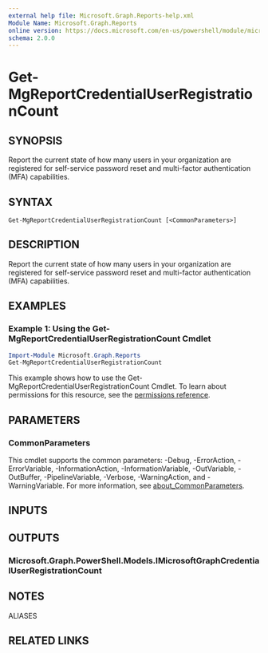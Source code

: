 ```yaml
---
external help file: Microsoft.Graph.Reports-help.xml
Module Name: Microsoft.Graph.Reports
online version: https://docs.microsoft.com/en-us/powershell/module/microsoft.graph.reports/get-mgreportcredentialuserregistrationcount
schema: 2.0.0
---
```


# Get-MgReportCredentialUserRegistrationCount

## SYNOPSIS
Report the current state of how many users in your organization are registered for self-service password reset and multi-factor authentication (MFA) capabilities.

## SYNTAX

```
Get-MgReportCredentialUserRegistrationCount [<CommonParameters>]
```

## DESCRIPTION
Report the current state of how many users in your organization are registered for self-service password reset and multi-factor authentication (MFA) capabilities.

## EXAMPLES

### Example 1: Using the Get-MgReportCredentialUserRegistrationCount Cmdlet
```powershell
Import-Module Microsoft.Graph.Reports
Get-MgReportCredentialUserRegistrationCount
```

This example shows how to use the Get-MgReportCredentialUserRegistrationCount Cmdlet.
To learn about permissions for this resource, see the [permissions reference](/graph/permissions-reference).

## PARAMETERS

### CommonParameters
This cmdlet supports the common parameters: -Debug, -ErrorAction, -ErrorVariable, -InformationAction, -InformationVariable, -OutVariable, -OutBuffer, -PipelineVariable, -Verbose, -WarningAction, and -WarningVariable. For more information, see [about_CommonParameters](http://go.microsoft.com/fwlink/?LinkID=113216).

## INPUTS

## OUTPUTS

### Microsoft.Graph.PowerShell.Models.IMicrosoftGraphCredentialUserRegistrationCount
## NOTES

ALIASES

## RELATED LINKS
